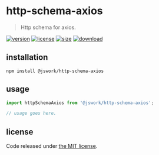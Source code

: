 # http-schema-axios
> Http schema for axios.

[![version][version-image]][version-url]
[![license][license-image]][license-url]
[![size][size-image]][size-url]
[![download][download-image]][download-url]

## installation
```shell
npm install @jswork/http-schema-axios
```

## usage
```js
import httpSchemaAxios from '@jswork/http-schema-axios';

// usage goes here.
```

## license
Code released under [the MIT license](https://github.com/afeiship/http-schema-axios/blob/master/LICENSE.txt).

[version-image]: https://img.shields.io/npm/v/@jswork/http-schema-axios
[version-url]: https://npmjs.org/package/@jswork/http-schema-axios

[license-image]: https://img.shields.io/npm/l/@jswork/http-schema-axios
[license-url]: https://github.com/afeiship/http-schema-axios/blob/master/LICENSE.txt

[size-image]: https://img.shields.io/bundlephobia/minzip/@jswork/http-schema-axios
[size-url]: https://github.com/afeiship/http-schema-axios/blob/master/dist/http-schema-axios.min.js

[download-image]: https://img.shields.io/npm/dm/@jswork/http-schema-axios
[download-url]: https://www.npmjs.com/package/@jswork/http-schema-axios
